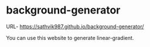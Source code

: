 # background-generator
URL- https://sathvik987.github.io/background-generator/

You can use this website to generate linear-gradient.<br/>
